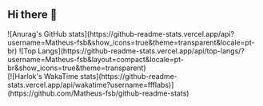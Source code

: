 ## Hi there 👋

<div>
![Anurag's GitHub stats](https://github-readme-stats.vercel.app/api?username=Matheus-fsb&show_icons=true&theme=transparent&locale=pt-br)
![Top Langs](https://github-readme-stats.vercel.app/api/top-langs/?username=Matheus-fsb&layout=compact&locale=pt-br&show_icons=true&theme=transparent)
</div>
[![Harlok's WakaTime stats](https://github-readme-stats.vercel.app/api/wakatime?username=ffflabs)](https://github.com/Matheus-fsb/github-readme-stats)
